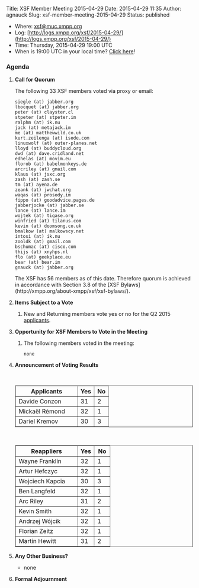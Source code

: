 Title: XSF Member Meeting 2015-04-29
Date: 2015-04-29 11:35
Author: agnauck
Slug: xsf-member-meeting-2015-04-29
Status: published

-   <span>Where</span>: [xsf@muc.xmpp.org  
   ](xmpp:xsf@muc.xmpp.org?join)
-   Log:
    [http://logs.xmpp.org/xsf/2015-04-29/](http://logs.xmpp.org/xsf/2015-04-29/)
-   Time: Thursday, 2015-04-29 19:00 UTC
-   When is 19:00 UTC in your local time? [Click
    here](http://www.worldtimeserver.com/)!

### Agenda

1.  **Call for Quorum**

    The following 33 XSF members voted via proxy or email:

        siegle (at) jabber.org
        lbocquet (at) jabber.org
        peter (at) clayster.cl
        stpeter (at) stpeter.im
        ralphm (at) ik.nu
        jack (at) metajack.im
        me (at) matthewwild.co.uk
        kurt.zeilenga (at) isode.com
        linuxwolf (at) outer-planes.net
        lloyd (at) buddycloud.org
        dwd (at) dave.cridland.net
        edhelas (at) movim.eu
        florob (at) babelmonkeys.de
        arcriley (at) gmail.com
        klaus (at) jsxc.org
        zash (at) zash.se
        tm (at) ayena.de
        zeank (at) jwchat.org
        waqas (at) prosody.im
        fippo (at) goodadvice.pages.de
        jabberjocke (at) jabber.se
        lance (at) lance.im
        wojtek (at) tigase.org
        winfried (at) tilanus.com
        kevin (at) doomsong.co.uk
        bmalkow (at) malkowscy.net
        intosi (at) ik.nu
        zooldk (at) gmail.com
        bschumac (at) cisco.com
        thijs (at) xnyhps.nl
        flo (at) geekplace.eu
        bear (at) bear.im
        gnauck (at) jabber.org

    <p>
    The XSF has 56 members as of this date. Therefore quorum is achieved
    in accordance with Section 3.8 of the [XSF
    Bylaws](http://xmpp.org/about-xmpp/xsf/xsf-bylaws/).

2.  **Items Subject to a Vote**
    1.  New and Returning members vote yes or no for the Q2 2015
        [applicants](http://wiki.xmpp.org/web/Membership_Applications_Q2_2015).

3.  **Opportunity for XSF Members to Vote in the Meeting**
    1.  The following members voted in the meeting:

            none

4.  **Announcement of Voting Results**

     

    <table border="1" cellspacing="0" cellpadding="3">
    <tbody>
    <tr>
    <th style="width: 150px;">
    Applicants

    </th>
    <th>
    Yes

    </th>
    <th>
    No

    </th>
    </tr>
    <tr>
    <td>
    Davide Conzon

    </td>
    <td>
    31

    </td>
    <td>
    2

    </td>
    </tr>
    <tr>
    <td>
    Mickaël Rémond

    </td>
    <td>
    32

    </td>
    <td>
    1

    </td>
    </tr>
    <tr>
    <td>
    Dariel Kremov

    </td>
    <td>
    30

    </td>
    <td>
    3

    </td>
    </tr>
    </tbody>
    </table>
     

    <table border="1" cellspacing="0" cellpadding="3">
    <tbody>
    <tr>
    <th style="width: 150px;">
    Reappliers

    </th>
    <th>
    Yes

    </th>
    <th>
    No

    </th>
    </tr>
    <tr>
    <td>
    Wayne Franklin

    </td>
    <td>
    32

    </td>
    <td>
    1

    </td>
    </tr>
    <tr>
    <td>
    Artur Hefczyc

    </td>
    <td>
    32

    </td>
    <td>
    1

    </td>
    </tr>
    <tr>
    <td style="height: 22px">
    Wojciech Kapcia

    </td>
    <td style="height: 22px">
    30

    </td>
    <td style="height: 22px; width: 26px;">
    3

    </td>
    </tr>
    <tr>
    <td>
    Ben Langfeld

    </td>
    <td>
    32

    </td>
    <td>
    1

    </td>
    </tr>
    <tr>
    <td>
    Arc Riley

    </td>
    <td>
    31

    </td>
    <td>
    2

    </td>
    </tr>
    <tr>
    <td style="height: 27px">
    Kevin Smith

    </td>
    <td style="height: 27px">
    32

    </td>
    <td style="height: 27px">
    1

    </td>
    </tr>
    <tr>
    <td style="height: 27px">
    Andrzej Wójcik

    </td>
    <td style="height: 27px">
    32

    </td>
    <td style="height: 27px">
    1

    </td>
    </tr>
    <tr>
    <td>
    Florian Zeitz

    </td>
    <td>
    32

    </td>
    <td>
    1

    </td>
    </tr>
    <tr>
    <td>
    Martin Hewitt

    </td>
    <td>
    31

    </td>
    <td>
    2

    </td>
    </tr>
    </tbody>
    </table>
5.  **Any Other Business?**
    -   none

    <p>
      
6.  **Formal Adjournment**

